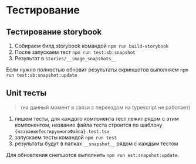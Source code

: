
# Тестирование

## Тестирование storybook

1. Собираем билд storybook командой `npm run build-storybook`
2. После запускаем тест `npm run test:sb:snapshot`
3. Результат в `stories/__image_snapshots__`

Если нужно полностью обновит результаты скриншотов выполняем `npm run test:sb:snapshot:update`

## Unit тесты 

> (на данный момент в связи с  переездом на typescript не работает)

1. пишем тесты, для каждого компонента тест лежит рядом с этим компонентом, 
название файла теста строится по шаблону `{названиеТестируемогоФайла}.test.tsx`
2. запускаем тесты командой `npm run test`
3. результаты будут в папках `__snapshot__` рядом с каждым тестом

Для обновления снепшотов выполнить `npm run est:snapshot:update`.
